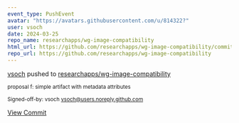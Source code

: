 ```yaml
---
event_type: PushEvent
avatar: "https://avatars.githubusercontent.com/u/814322?"
user: vsoch
date: 2024-03-25
repo_name: researchapps/wg-image-compatibility
html_url: https://github.com/researchapps/wg-image-compatibility/commit/048b974bbfeee46a58e92e275974f7f0d05b34d9
repo_url: https://github.com/researchapps/wg-image-compatibility
---
```


<a href='https://github.com/vsoch' target='_blank'>vsoch</a> pushed to <a href='https://github.com/researchapps/wg-image-compatibility' target='_blank'>researchapps/wg-image-compatibility</a>

<small>proposal f: simple artifact with metadata attributes

Signed-off-by: vsoch <vsoch@users.noreply.github.com></small>

<a href='https://github.com/researchapps/wg-image-compatibility/commit/048b974bbfeee46a58e92e275974f7f0d05b34d9' target='_blank'>View Commit</a>
